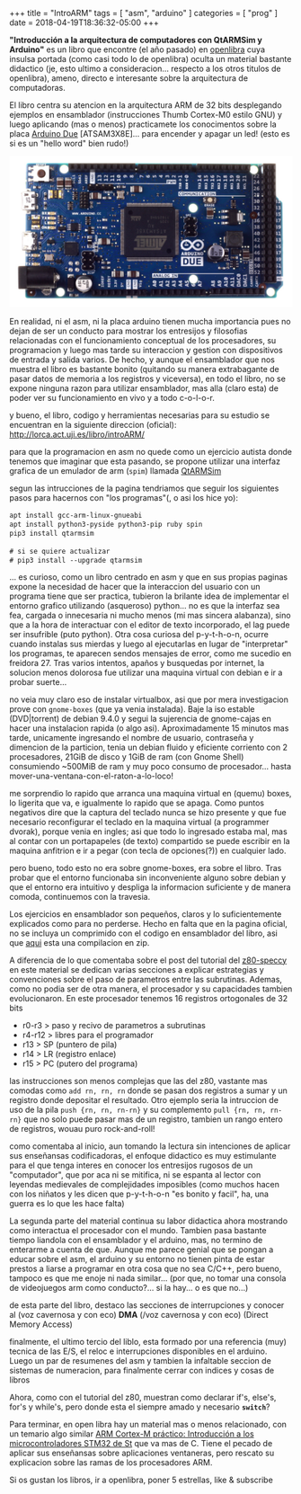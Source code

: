 +++
title      = "IntroARM"
tags       = [ "asm", "arduino" ]
categories = [ "prog" ]
date       = 2018-04-19T18:36:32-05:00
+++

**"Introducción a la arquitectura de computadores con QtARMSim y Arduino"** es
un libro que encontre (el año pasado) en [openlibra](https://openlibra.com/es/book/introduccion-a-la-arquitectura-de-computadores-con-qtarmsim-y-arduino)
cuya insulsa portada (como casi todo lo de openlibra) oculta un material
bastante didactico (je, esto ultimo a consideracion... respecto a los otros
titulos de openlibra), ameno, directo e
interesante sobre la arquitectura de computadoras.

El libro centra su atencion en la arquitectura ARM de 32 bits desplegando
ejemplos en ensamblador (instrucciones Thumb Cortex-M0 estilo GNU) y luego
aplicando (mas o menos) practicamete los conocimentos sobre la placa
[Arduino Due](https://www.arduino.cc/en/Guide/ArduinoDue) [ATSAM3X8E]... para
encender y apagar un led! (esto es si es un "hello word" bien rudo!)

![](/img/ArduinoDue.jpg)

En realidad, ni el asm, ni la placa arduino tienen mucha importancia pues no
dejan de ser un conducto para mostrar los entresijos y filosofias relacionadas
con el funcionamiento conceptual de los procesadores, su programacion y luego
mas tarde su interaccion y gestion con dispositivos de entrada y salida
varios. De hecho, y aunque el ensamblador que nos muestra el libro es bastante
bonito (quitando su manera extrabagante de pasar datos de memoria a los registros y
viceversa), en todo el libro, no se expone ninguna razon para utilizar
ensamblador, mas alla (claro esta) de poder ver su funcionamiento en vivo y a
todo c-o-l-o-r.

y bueno, el libro, codigo y herramientas necesarias para su estudio se
encuentran en la siguiente direccion (oficial): http://lorca.act.uji.es/libro/introARM/

para que la programacion en asm no quede como un ejercicio autista donde
tenemos que imaginar que esta pasando, se propone utilizar una interfaz grafica
de un emulador de arm (`spim`) llamada [QtARMSim](http://lorca.act.uji.es/project/qtarmsim/)

segun las intrucciones de la pagina tendriamos que seguir los siguientes pasos
para hacernos con "los programas"(, o asi los hice yo):

    apt install gcc-arm-linux-gnueabi
    apt install python3-pyside python3-pip ruby spin
    pip3 install qtarmsim

    # si se quiere actualizar
    # pip3 install --upgrade qtarmsim

... es curioso, como un libro centrado en asm y que en sus propias paginas
expone la necesidad de hacer que la interaccion del usuario con un programa
tiene que ser practica, tubieron la brilante idea de implementar el entorno
grafico utilizando (asqueroso) python... no es que la interfaz sea fea, cargada
o innecesaria ni mucho menos (mi mas sincera alabanza), sino que a la hora de interactuar con el editor de
texto incorporado, el lag puede ser insufrible (puto python). Otra cosa curiosa
del p-y-t-h-o-n, ocurre cuando instalas sus mierdas y luego al ejecutarlas en lugar de
"interpretar" los programas, te aparecen sendos mensajes de error, como me
sucedio en freidora 27. Tras varios intentos, apaños y busquedas por internet,
la solucion menos dolorosa fue utilizar una maquina virtual con debian e ir a
probar suerte...

no veia muy claro eso de instalar virtualbox, asi que por mera investigacion
prove con `gnome-boxes` (que ya venia instalada). Baje la iso estable
(DVD|torrent) de debian 9.4.0 y segui la sujerencia de gnome-cajas en hacer una
instalacion rapida (o algo asi). Aproximadamente 15 minutos mas tarde,
unicamente ingresando el nombre de usuario, contraseña y dimencion de la
particion, tenia un debian fluido y eficiente corriento con 2 procesadores,
21GiB de disco y 1GiB de ram (con Gnome Shell) consumiendo ~500MiB de ram y muy
poco consumo de procesador... hasta mover-una-ventana-con-el-raton-a-lo-loco!

me sorprendio lo rapido que arranca una maquina virtual en (quemu) boxes, lo
ligerita que va, e igualmente lo rapido que se apaga. Como puntos negativos dire
que la captura del teclado nunca se hizo presente y que fue necesario
reconfigurar el teclado en la maquina virtual (a programmer dvorak), porque
venia en ingles; asi que todo lo ingresado estaba mal, mas al contar con un
portapapeles (de texto) compartido se puede escribir en la maquina anfitrion
e ir a pegar (con tecla de opciones(?)) en cualquier lado.

pero bueno, todo esto no era sobre gnome-boxes, era sobre el libro. Tras probar
que el entorno funcionaba sin inconveniente alguno sobre debian y que el entorno era
intuitivo y despliga la informacion suficiente y de manera comoda, continuemos con la
travesia.

Los ejercicios en ensamblador son pequeños, claros y lo suficientemente
explicados como para no perderse. Hecho en falta que en la pagina oficial, no se
incluya un comprimido con el codigo en ensamblador del libro, asi que
[aqui](/data/asm-code.zip) esta una compilacion en zip.

A diferencia de lo que comentaba sobre el post del tutorial del
[z80-speccy](../z80-spectrum/) en este material se dedican varias secciones a
explicar estrategias y convenciones sobre el paso de parametros entre las
subrutinas. Ademas, como no podia ser de otra manera, el procesador y su
capacidades tambien evolucionaron. En este procesador tenemos 16 registros
ortogonales de 32 bits

- r0-r3  > paso y recivo de parametros a subrutinas
- r4-r12 > libres para el programador
- r13    > SP (puntero de pila)
- r14    > LR (registro enlace)
- r15    > PC (putero del programa)

las instrucciones son menos complejas que las del z80, vastante mas comodas como
`add rn, rn, rn` donde se pasan dos registros a sumar y un registro donde
depositar el resultado. Otro ejemplo seria la intruccion de uso de la pila `push
{rn, rn, rn-rn}` y su complemento `pull {rn, rn, rn-rn}` que no solo puede pasar
mas de un registro, tambien un rango entero de registros, wouau puro rock-and-roll!

como comentaba al inicio, aun tomando la lectura sin intenciones de aplicar sus
enseñansas codificadoras, el enfoque didactico es muy estimulante para el que
tenga interes en conocer los entresijos rugosos de un "computador", que por aca
ni se mitifica, ni se espanta al lector con leyendas medievales de complejidades
imposibles (como muchos hacen con los niñatos y les dicen que p-y-t-h-o-n "es
bonito y facil", ha, una guerra es lo que les hace falta)

La segunda parte del material continua su labor didactica ahora mostrando como
interactua el procesador con el mundo. Tambien pasa bastante tiempo liandola con
el ensamblador y el arduino, mas, no termino de enterarme a cuenta de
que. Aunque me parece genial que se pongan a educar sobre el asm, el arduino y
su entorno no tienen pinta de estar prestos a liarse a programar en otra cosa
que no sea C/C++, pero bueno, tampoco es que me enoje ni nada similar... (por
que, no tomar una consola de videojuegos arm como conducto?... si la hay... o
es que no...)

de esta parte del libro, destaco las secciones de interrupciones y conocer al
(voz cavernosa y con eco) **DMA** (/voz cavernosa y con eco) (Direct Memory Access)

finalmente, el ultimo tercio del liblo, esta formado por una referencia (muy)
tecnica de las E/S, el reloc e interrupciones disponibles en el arduino. Luego
un par de resumenes del asm y tambien la infaltable seccion de sistemas de
numeracion, para finalmente cerrar con indices y cosas de libros

Ahora, como con el tutorial del z80, muestran como declarar if's, else's, for's y
while's, pero donde esta el siempre amado y necesario **`switch`**?

Para terminar, en open libra hay un material mas o menos relacionado, con un
temario algo similar [ARM Cortex-M práctico: Introducción a los microcontroladores STM32 de St](https://openlibra.com/es/book/arm-cortex-m-practico-introduccion-a-los-microcontroladores-stm32-de-st)
que va mas de C. Tiene el pecado de aplicar sus enseñansas sobre aplicaciones
ventaneras, pero rescato su explicacion sobre las ramas de los procesadores
ARM.

Si os gustan los libros, ir a openlibra, poner 5 estrellas, like & subscribe
